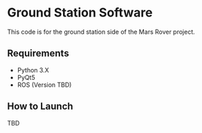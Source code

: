 # Ground Station Software
This code is for the ground station side of the Mars Rover project.

## Requirements
* Python 3.X
* PyQt5
* ROS (Version TBD)

## How to Launch
TBD